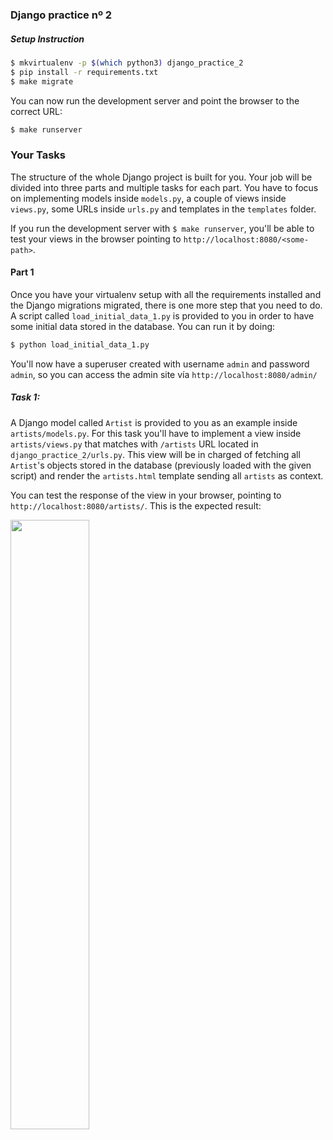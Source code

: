 ### Django practice nº 2

##### Setup Instruction

```bash
$ mkvirtualenv -p $(which python3) django_practice_2
$ pip install -r requirements.txt
$ make migrate
```

You can now run the development server and point the browser to the correct URL:

```bash
$ make runserver
```


### Your Tasks

The structure of the whole Django project is built for you. Your job will be divided into three parts and multiple tasks for each part. You have to focus on implementing models inside `models.py`, a couple of views inside `views.py`, some URLs inside `urls.py` and templates in the `templates` folder.

If you run the development server with `$ make runserver`, you'll be able to test your views in the browser pointing to `http://localhost:8080/<some-path>`.


#### Part 1

Once you have your virtualenv setup with all the requirements installed and the Django migrations migrated, there is one more step that you need to do. A script called `load_initial_data_1.py` is provided to you in order to have some initial data stored in the database. You can run it by doing:

```bash
$ python load_initial_data_1.py
```

You'll now have a superuser created with username `admin` and password `admin`, so you can access the admin site vía `http://localhost:8080/admin/`

##### Task 1:

A Django model called `Artist` is provided to you as an example inside `artists/models.py`. For this task you'll have to implement a view inside `artists/views.py` that matches with `/artists` URL located in `django_practice_2/urls.py`.
This view will be in charged of fetching all `Artist`'s objects stored in the database (previously loaded with the given script) and render the `artists.html` template sending all `artists` as context.

You can test the response of the view in your browser, pointing to `http://localhost:8080/artists/`. This is the expected result:

<img src="https://user-images.githubusercontent.com/2788551/39494132-9c24ca2c-4d6b-11e8-89b8-b68e38a2d821.png" width="50%" height="50%">

